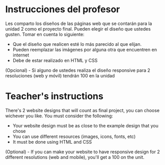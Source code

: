 # Instrucciones del profesor
Les comparto los diseños de las páginas web que se contarán para la unidad 2 como el proyecto final.
Pueden elegir el diseño que ustedes gusten. Tomar en cuenta lo siguiente:
- Que el diseño que realicen esté lo más parecido al que elijan.
- Pueden reemplazar las imágenes por alguna otra que encuentren en internet
- Debe de estar realizado en HTML y CSS

(Opcional) - Si alguno de ustedes realiza el diseño responsive para 2 resoluciones (web y móvil) tendrán 100 en la unidad

# Teacher's instructions
There's 2 website designs that will count as final project, you can choose wichever you like. You must consider the following:
- Your website design must be as close to the example design that you chose
- You can use different resources (images, icons, fonts, etc)
- It must be done using HTML and CSS

(Optional) - If you can make your website to have responsive design for 2 different resolutions (web and mobile), you'll get a 100 on the unit.